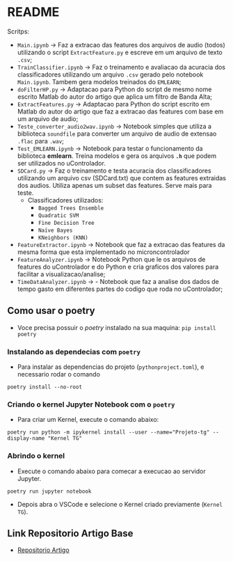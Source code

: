 # README

Scritps:

+ `Main.ipynb` -> Faz a extracao das features dos arquivos de audio (todos) utilizando o script `ExtractFeature.py` e escreve em um arquivo de texto `.csv`;
+ `TrainClassifier.ipynb` -> Faz o treinamento e avaliacao da acuracia dos classificadores utilizando um arquivo `.csv` gerado pelo notebook `Main.ipynb`. Tambem gera modelos treinados do `EMLEARN`;
+ `doFilterHP.py` -> Adaptacao para Python do script de mesmo nome escrito Matlab do autor do artigo que aplica um filtro de Banda Alta;
+ `ExtractFeatures.py` -> Adaptacao para Python do script escrito em Matlab do autor do artigo que faz a extracao das features com base em um arquivo de audio;
+ `Teste_converter_audio2wav.ipynb` -> Notebook simples que utiliza a biblioteca `soundfile` para converter um arquivo de audio de extensao `.flac` para `.wav`;
+ `Test_EMLEARN.ipynb` -> Notebook para testar o funcionamento da biblioteca **emlearn**. Treina modelos e gera os arquivos **`.h`** que podem ser utilizados no uControlador.
+ `SDCard.py` -> Faz o treinamento e testa acuracia dos classificadores utilizando um arquivo csv (SDCard.txt) que contem as features extraidas dos audios. Utiliza apenas um subset das features. Serve mais para teste.
  + Classificadores utilizados:
    + `Bagged Trees Ensemble`
    + `Quadratic SVM`
    + `Fine Decision Tree`
    + `Naïve Bayes`
    + `KNeighbors (KNN)`
+ `FeatureExtractor.ipynb` -> Notebook que faz a extracao das features da mesma forma que esta implementado no microncontrolador
+ `FeatureAnalyzer.ipynb` -> Notebook Python que le os arquivos de features do uControlador e do Python e cria graficos dos valores para facilitar a visualizacao/analise;
+ `TimeDataAnalyzer.ipynb` -> - Notebook que faz a analise dos dados de tempo gasto em diferentes partes do codigo que roda no uControlador;


## Como usar o poetry

- Voce precisa possuir o _poetry_ instalado na sua maquina: `pip install poetry`

### Instalando as dependecias com `poetry`

- Para instalar as dependencias do projeto (`pythonproject.toml`), e necessario rodar o comando

```shell
poetry install --no-root
```

### Criando o kernel Jupyter Notebook com o `poetry`

- Para criar um Kernel, execute o comando abaixo:

```shell
poetry run python -m ipykernel install --user --name="Projeto-tg" --display-name "Kernel TG"
```

### Abrindo o kernel

- Execute o comando abaixo para comecar a execucao ao servidor Jupyter.

```shell
poetry run jupyter notebook
```

- Depois abra o VSCode e selecione o Kernel criado previamente (`Kernel TG`).

## Link Repositorio Artigo Base

+ [Repositorio Artigo](https://github.com/RashadShubita/Fault-Detection-using-TinyML)
